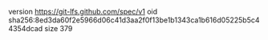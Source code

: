 version https://git-lfs.github.com/spec/v1
oid sha256:8ed3da60f2e5966d06c41d3aa2f0f13be1b1343ca1b616d05225b5c44354dcad
size 379
